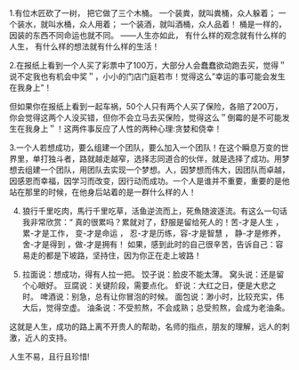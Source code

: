 1.有位木匠砍了一树，
把它做了三个木桶。
一个装粪，就叫粪桶，众人躲着；
一个装水，就叫水桶，众人用着；
一个装酒，就叫酒桶，众人品着！
桶是一样的，
因装的东西不同命运也就不同。
——人生亦如此，
有什么样的观念就有什么样的人生，
有什么样的想法就有什么样的生活！

2.在报纸上看到一个人买了彩票中了100万，大部分人会蠢蠢欲动跑去买，觉得＂说不定我也有机会中奖＂，小小的门店门庭若市！觉得这么”幸运的事可能会发生在我身上”！

但如果你在报纸上看到一起车祸，50个人只有两个人买了保险，各赔了200万，你会觉得这两个人没买错，但你不会立马去买保险，觉得这么＂倒霉的是不可能发生在我身上＂！这两件事反应了人性的两种心理:贪婪和侥幸！

3.一个人若想成功，要么组建一个团队，要么加入一个团队！在这个瞬息万变的世界里，单打独斗者，路就越走越窄，选择志同道合的伙伴，就是选择了成功。用梦想去组建一个团队，用团队去实现一个梦想。人，因梦想而伟大，因团队而卓越，因感恩而幸福，因学习而改变，因行动而成功。一个人是谁并不重要，重要的是他站在那里的时候，在他身后站着的是一群什么样的人！

4. 狼行千里吃肉，馬行千里吃草，活鱼逆流而上，死魚随波逐流。有这么一句话我非常欣赏：“ 真的很累吗？累就对了，舒服是留给死人的！苦-才是人生 ，累-才是工作， 变-才是命运 ， 忍-才是历练，容-才是智慧 ， 静-才是修养，舍-才是得到 ，做-才是拥有！ 如果，感到此时的自己很辛苦，告诉自己：容易走的都是下坡路，坚持住，因为你正在走上坡路！

5. 拉面说：想成功，得有人拉一把。
饺子说：脸皮不能太薄。
窝头说：还是留个心眼好。
豆腐说：关键阶段，需要点化。
虾说：大红之日，便是大悲之时。
啤酒说：别急，总有让你冒泡的时候。
面包说：渺小时，比较充实，伟大后，觉得空虚。
油条说：不受煎熬，不会成熟；总受煎熬，会成为老油条。

这就是人生，成功的路上离不开贵人的帮助，名师的指点，朋友的理解，远人的刺激，近人的支持。

人生不易，且行且珍惜!